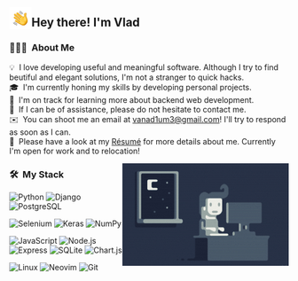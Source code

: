 <img alt="Hand Wave" src="./assets/hand-wave.gif" width='40' align="left"/><h2>Hey there! I'm Vlad</h2>

### 👨🏻‍💻 &nbsp;About Me

💡 &nbsp;I love developing useful and meaningful software. Although I try to find beutiful and elegant solutions, I'm not a stranger to quick hacks.\
🎓 &nbsp;I'm currently honing my skills by developing personal projects.\
🌱 &nbsp;I'm on track for learning more about backend web development.\
💬 &nbsp;If I can be of assistance, please do not hesitate to contact me.\
✉️ &nbsp;You can shoot me an email at vanad1um3@gmail.com! I'll try to respond as soon as I can.\
📄 &nbsp;Please have a look at my [Résumé](https://docs.google.com/document/d/1JbAR5UPmLR3Nh-ipammcruoXq5tqVKPDU4-6mW_UiWA/edit?usp=sharing) for more details about me. Currently I'm open for work and to relocation!

<img alt="Night Coding2" src="./assets/night-coding.gif" align="right"/>

### 🛠 &nbsp;My Stack
![Python](https://img.shields.io/static/v1?style=flat&message=Python&color=3776AB&logo=Python&logoColor=FFFFFF&label=)
![Django](https://img.shields.io/static/v1?style=flat&message=Django&color=092E20&logo=Django&logoColor=FFFFFF&label=)
![PostgreSQL](https://img.shields.io/static/v1?style=flat&message=PostgreSQL&color=4169E1&logo=PostgreSQL&logoColor=FFFFFF&label=)

![Selenium](https://img.shields.io/static/v1?style=flat&message=Selenium&color=43B02A&logo=Selenium&logoColor=FFFFFF&label=)
![Keras](https://img.shields.io/static/v1?style=flat&message=Keras&color=D00000&logo=Keras&logoColor=FFFFFF&label=)
![NumPy](https://img.shields.io/static/v1?style=flat&message=NumPy&color=013243&logo=NumPy&logoColor=FFFFFF&label=)

![JavaScript](https://img.shields.io/static/v1?style=flat&message=JavaScript&color=222222&logo=JavaScript&logoColor=F7DF1E&label=)
![Node.js](https://img.shields.io/static/v1?style=flat&message=Node.js&color=339933&logo=Node.js&logoColor=FFFFFF&label=)
![Express](https://img.shields.io/static/v1?style=flat&message=Express&color=000000&logo=Express&logoColor=FFFFFF&label=)
![SQLite](https://img.shields.io/static/v1?style=flat&message=SQLite&color=003B57&logo=SQLite&logoColor=FFFFFF&label=)
![Chart.js](https://img.shields.io/static/v1?style=flat&message=Chart.js&color=FF6384&logo=Chart.js&logoColor=FFFFFF&label=)

![Linux](https://img.shields.io/static/v1?style=flat&message=Linux&color=222222&logo=Linux&logoColor=FCC624&label=)
![Neovim](https://img.shields.io/static/v1?style=flat&message=Neovim&color=57A143&logo=Neovim&logoColor=FFFFFF&label=)
![Git](https://img.shields.io/static/v1?style=flat&message=Git&color=F05032&logo=Git&logoColor=FFFFFF&label=)
